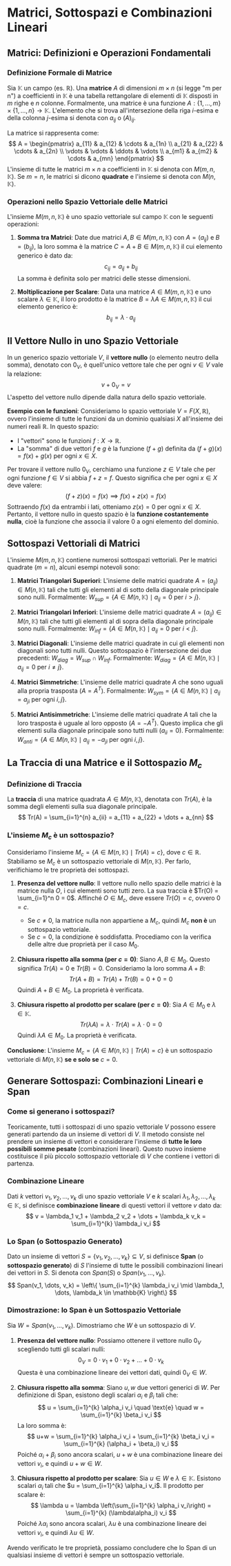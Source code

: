 # Matrici, Sottospazi e Combinazioni Lineari

## Matrici: Definizioni e Operazioni Fondamentali

### Definizione Formale di Matrice

Sia $\mathbb{K}$ un campo (es. $\mathbb{R}$). Una **matrice** $A$ di dimensioni $m \times n$ (si legge "m per n") a coefficienti in $\mathbb{K}$ è una tabella rettangolare di elementi di $\mathbb{K}$ disposti in $m$ righe e $n$ colonne.
Formalmente, una matrice è una funzione $A: \{1, \dots, m\} \times \{1, \dots, n\} \to \mathbb{K}$. L'elemento che si trova all'intersezione della riga $i$-esima e della colonna $j$-esima si denota con $a_{ij}$ o $(A)_{ij}$.

La matrice si rappresenta come:
$$
A = \begin{pmatrix}
a_{11} & a_{12} & \cdots & a_{1n} \\
a_{21} & a_{22} & \cdots & a_{2n} \\
\vdots & \vdots & \ddots & \vdots \\
a_{m1} & a_{m2} & \cdots & a_{mn}
\end{pmatrix}
$$
L'insieme di tutte le matrici $m \times n$ a coefficienti in $\mathbb{K}$ si denota con $M(m, n, \mathbb{K})$. Se $m=n$, le matrici si dicono **quadrate** e l'insieme si denota con $M(n, \mathbb{K})$.

### Operazioni nello Spazio Vettoriale delle Matrici

L'insieme $M(m, n, \mathbb{K})$ è uno spazio vettoriale sul campo $\mathbb{K}$ con le seguenti operazioni:

1.  **Somma tra Matrici**: Date due matrici $A, B \in M(m, n, \mathbb{K})$ con $A=(a_{ij})$ e $B=(b_{ij})$, la loro somma è la matrice $C = A+B \in M(m, n, \mathbb{K})$ il cui elemento generico è dato da:
    $$
    c_{ij} = a_{ij} + b_{ij}
    $$
    La somma è definita solo per matrici delle stesse dimensioni.

2.  **Moltiplicazione per Scalare**: Data una matrice $A \in M(m, n, \mathbb{K})$ e uno scalare $\lambda \in \mathbb{K}$, il loro prodotto è la matrice $B = \lambda A \in M(m, n, \mathbb{K})$ il cui elemento generico è:
    $$
    b_{ij} = \lambda \cdot a_{ij}
    $$
## Il Vettore Nullo in uno Spazio Vettoriale

In un generico spazio vettoriale $V$, il **vettore nullo** (o elemento neutro della somma), denotato con $0_V$, è quell'unico vettore tale che per ogni $v \in V$ vale la relazione:
$$
v + 0_V = v
$$
L'aspetto del vettore nullo dipende dalla natura dello spazio vettoriale.

**Esempio con le funzioni**:
Consideriamo lo spazio vettoriale $V = F(X, \mathbb{R})$, ovvero l'insieme di tutte le funzioni da un dominio qualsiasi $X$ all'insieme dei numeri reali $\mathbb{R}$.
In questo spazio:
-   I "vettori" sono le funzioni $f: X \to \mathbb{R}$.
-   La "somma" di due vettori $f$ e $g$ è la funzione $(f+g)$ definita da $(f+g)(x) = f(x) + g(x)$ per ogni $x \in X$.

Per trovare il vettore nullo $0_V$, cerchiamo una funzione $z \in V$ tale che per ogni funzione $f \in V$ si abbia $f + z = f$.
Questo significa che per ogni $x \in X$ deve valere:
$$
(f+z)(x) = f(x) \implies f(x) + z(x) = f(x)
$$
Sottraendo $f(x)$ da entrambi i lati, otteniamo $z(x) = 0$ per ogni $x \in X$.
Pertanto, il vettore nullo in questo spazio è la **funzione costantemente nulla**, cioè la funzione che associa il valore 0 a ogni elemento del dominio.
## Sottospazi Vettoriali di Matrici

L'insieme $M(m, n, \mathbb{K})$ contiene numerosi sottospazi vettoriali. Per le matrici quadrate ($m=n$), alcuni esempi notevoli sono:

1.  **Matrici Triangolari Superiori**: L'insieme delle matrici quadrate $A=(a_{ij}) \in M(n, \mathbb{K})$ tali che tutti gli elementi al di sotto della diagonale principale sono nulli.
    Formalmente: $W_{sup} = \{ A \in M(n, \mathbb{K}) \mid a_{ij} = 0 \text{ per } i > j \}$.

2.  **Matrici Triangolari Inferiori**: L'insieme delle matrici quadrate $A=(a_{ij}) \in M(n, \mathbb{K})$ tali che tutti gli elementi al di sopra della diagonale principale sono nulli.
    Formalmente: $W_{inf} = \{ A \in M(n, \mathbb{K}) \mid a_{ij} = 0 \text{ per } i < j \}$.

3.  **Matrici Diagonali**: L'insieme delle matrici quadrate in cui gli elementi non diagonali sono tutti nulli. Questo sottospazio è l'intersezione dei due precedenti: $W_{diag} = W_{sup} \cap W_{inf}$.
    Formalmente: $W_{diag} = \{ A \in M(n, \mathbb{K}) \mid a_{ij} = 0 \text{ per } i \neq j \}$.

4.  **Matrici Simmetriche**: L'insieme delle matrici quadrate $A$ che sono uguali alla propria trasposta ($A = A^T$).
    Formalmente: $W_{sym} = \{ A \in M(n, \mathbb{K}) \mid a_{ij} = a_{ji} \text{ per ogni } i,j \}$.

5.  **Matrici Antisimmetriche**: L'insieme delle matrici quadrate $A$ tali che la loro trasposta è uguale al loro opposto ($A = -A^T$). Questo implica che gli elementi sulla diagonale principale sono tutti nulli ($a_{ii}=0$).
    Formalmente: $W_{anti} = \{ A \in M(n, \mathbb{K}) \mid a_{ij} = -a_{ji} \text{ per ogni } i,j \}$.
## La Traccia di una Matrice e il Sottospazio $M_c$

### Definizione di Traccia

La **traccia** di una matrice quadrata $A \in M(n, \mathbb{K})$, denotata con $Tr(A)$, è la somma degli elementi sulla sua diagonale principale.
$$
Tr(A) = \sum_{i=1}^{n} a_{ii} = a_{11} + a_{22} + \dots + a_{nn}
$$

### L'insieme $M_c$ è un sottospazio?

Consideriamo l'insieme $M_c = \{A \in M(n, \mathbb{K}) \mid Tr(A) = c\}$, dove $c \in \mathbb{R}$. Stabiliamo se $M_c$ è un sottospazio vettoriale di $M(n, \mathbb{K})$. Per farlo, verifichiamo le tre proprietà dei sottospazi.

1.  **Presenza del vettore nullo**: Il vettore nullo nello spazio delle matrici è la matrice nulla $O$, i cui elementi sono tutti zero. La sua traccia è $Tr(O) = \sum_{i=1}^n 0 = 0$.
    Affinché $O \in M_c$, deve essere $Tr(O) = c$, ovvero $0=c$.
    -   Se $c \neq 0$, la matrice nulla non appartiene a $M_c$, quindi $M_c$ **non è** un sottospazio vettoriale.
    -   Se $c = 0$, la condizione è soddisfatta. Procediamo con la verifica delle altre due proprietà per il caso $M_0$.

2.  **Chiusura rispetto alla somma (per $c=0$)**: Siano $A, B \in M_0$. Questo significa $Tr(A)=0$ e $Tr(B)=0$. Consideriamo la loro somma $A+B$:
    $$
    Tr(A+B) = Tr(A) + Tr(B) = 0 + 0 = 0
    $$
    Quindi $A+B \in M_0$. La proprietà è verificata.

3.  **Chiusura rispetto al prodotto per scalare (per $c=0$)**: Sia $A \in M_0$ e $\lambda \in \mathbb{K}$.
    $$
    Tr(\lambda A) = \lambda \cdot Tr(A) = \lambda \cdot 0 = 0
    $$
    Quindi $\lambda A \in M_0$. La proprietà è verificata.

**Conclusione**: L'insieme $M_c = \{A \in M(n, \mathbb{K}) \mid Tr(A) = c\}$ è un sottospazio vettoriale di $M(n, \mathbb{K})$ **se e solo se** $c=0$.
## Generare Sottospazi: Combinazioni Lineari e Span

### Come si generano i sottospazi?

Teoricamente, tutti i sottospazi di uno spazio vettoriale $V$ possono essere generati partendo da un insieme di vettori di $V$. Il metodo consiste nel prendere un insieme di vettori e considerare l'insieme di **tutte le loro possibili somme pesate** (combinazioni lineari). Questo nuovo insieme costituisce il più piccolo sottospazio vettoriale di $V$ che contiene i vettori di partenza.

### Combinazione Lineare

Dati $k$ vettori $v_1, v_2, \dots, v_k$ di uno spazio vettoriale $V$ e $k$ scalari $\lambda_1, \lambda_2, \dots, \lambda_k \in \mathbb{K}$, si definisce **combinazione lineare** di questi vettori il vettore $v$ dato da:
$$
v = \lambda_1 v_1 + \lambda_2 v_2 + \dots + \lambda_k v_k = \sum_{i=1}^{k} \lambda_i v_i
$$

### Lo Span (o Sottospazio Generato)

Dato un insieme di vettori $S = \{v_1, v_2, \dots, v_k\} \subseteq V$, si definisce **Span** (o **sottospazio generato**) di $S$ l'insieme di tutte le possibili combinazioni lineari dei vettori in $S$. Si denota con $Span(S)$ o $Span(v_1, \dots, v_k)$.
$$
Span(v_1, \dots, v_k) = \left\{ \sum_{i=1}^{k} \lambda_i v_i \mid \lambda_1, \dots, \lambda_k \in \mathbb{K} \right\}
$$

### Dimostrazione: lo Span è un Sottospazio Vettoriale

Sia $W = Span(v_1, \dots, v_k)$. Dimostriamo che $W$ è un sottospazio di $V$.

1.  **Presenza del vettore nullo**: Possiamo ottenere il vettore nullo $0_V$ scegliendo tutti gli scalari nulli:
    $$
    0_V = 0 \cdot v_1 + 0 \cdot v_2 + \dots + 0 \cdot v_k
    $$
    Questa è una combinazione lineare dei vettori dati, quindi $0_V \in W$.

2.  **Chiusura rispetto alla somma**: Siano $u, w$ due vettori generici di $W$. Per definizione di Span, esistono degli scalari $\alpha_i$ e $\beta_i$ tali che:
    $$
    u = \sum_{i=1}^{k} \alpha_i v_i \quad \text{e} \quad w = \sum_{i=1}^{k} \beta_i v_i
    $$
    La loro somma è:
    $$
    u+w = \sum_{i=1}^{k} \alpha_i v_i + \sum_{i=1}^{k} \beta_i v_i = \sum_{i=1}^{k} (\alpha_i + \beta_i) v_i
    $$
    Poiché $\alpha_i + \beta_i$ sono ancora scalari, $u+w$ è una combinazione lineare dei vettori $v_i$, e quindi $u+w \in W$.

3.  **Chiusura rispetto al prodotto per scalare**: Sia $u \in W$ e $\lambda \in \mathbb{K}$. Esistono scalari $\alpha_i$ tali che $u = \sum_{i=1}^{k} \alpha_i v_i$. Il prodotto per scalare è:
    $$
    \lambda u = \lambda \left(\sum_{i=1}^{k} \alpha_i v_i\right) = \sum_{i=1}^{k} (\lambda\alpha_i) v_i
    $$
    Poiché $\lambda\alpha_i$ sono ancora scalari, $\lambda u$ è una combinazione lineare dei vettori $v_i$, e quindi $\lambda u \in W$.

Avendo verificato le tre proprietà, possiamo concludere che lo Span di un qualsiasi insieme di vettori è sempre un sottospazio vettoriale.